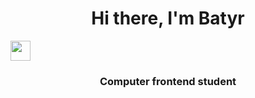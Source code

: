 <h1 align="center">Hi there, I'm Batyr</h1>
<img src="https://github.com/blackcater/blackcater/raw/main/images/Hi.gif" height="32"/></h1>
<h3 align="center">Computer frontend student</h3>
